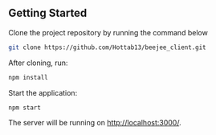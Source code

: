 ## Getting Started

Clone the project repository by running the command below

```bash
git clone https://github.com/Hottab13/beejee_client.git
```

After cloning, run:

```bash
npm install 
```

Start the application:

```bash
npm start
```

The server will be running on [http://localhost:3000/](http://localhost:3000/).
